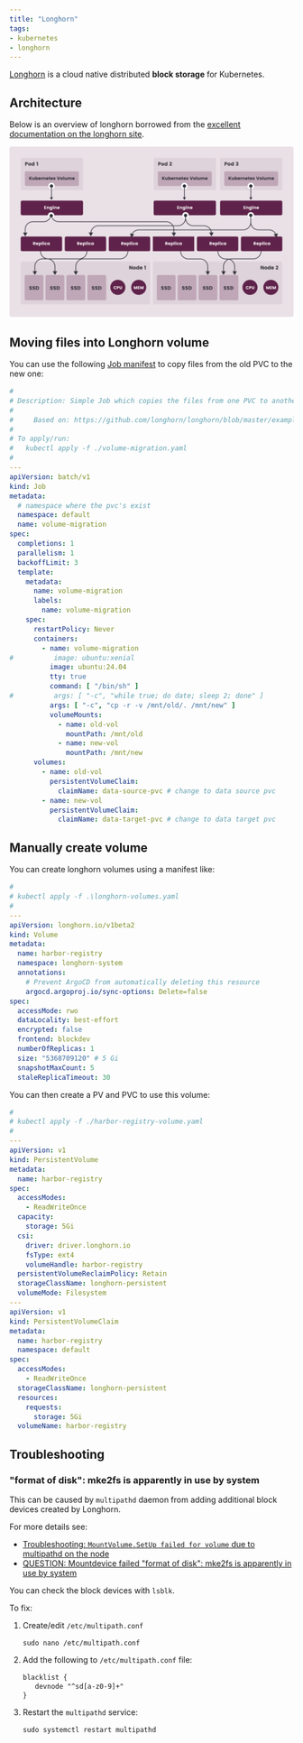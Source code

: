 ```yaml
---
title: "Longhorn"
tags:
- kubernetes
- longhorn
---
```


[Longhorn](https://longhorn.io/) is a cloud native distributed **block storage** for Kubernetes.
<!--more-->

## Architecture

Below is an overview of longhorn borrowed from the [excellent documentation on the longhorn site](https://longhorn.io/docs/latest/).

![Longhorn overview](./how-longhorn-works.svg)

## Moving files into Longhorn volume

You can use the following [Job manifest](https://github.com/longhorn/longhorn/blob/master/examples/data_migration.yaml#L29-L31) 
to copy files from the old PVC to the new one:

```yaml
#
# Description: Simple Job which copies the files from one PVC to another
#
#     Based on: https://github.com/longhorn/longhorn/blob/master/examples/data_migration.yaml#L29-L31
#
# To apply/run:
#   kubectl apply -f ./volume-migration.yaml
#
---
apiVersion: batch/v1
kind: Job
metadata:
  # namespace where the pvc's exist
  namespace: default
  name: volume-migration
spec:
  completions: 1
  parallelism: 1
  backoffLimit: 3
  template:
    metadata:
      name: volume-migration
      labels:
        name: volume-migration
    spec:
      restartPolicy: Never
      containers:
        - name: volume-migration
#          image: ubuntu:xenial
          image: ubuntu:24.04
          tty: true
          command: [ "/bin/sh" ]
#          args: [ "-c", "while true; do date; sleep 2; done" ]
          args: [ "-c", "cp -r -v /mnt/old/. /mnt/new" ]
          volumeMounts:
            - name: old-vol
              mountPath: /mnt/old
            - name: new-vol
              mountPath: /mnt/new
      volumes:
        - name: old-vol
          persistentVolumeClaim:
            claimName: data-source-pvc # change to data source pvc
        - name: new-vol
          persistentVolumeClaim:
            claimName: data-target-pvc # change to data target pvc
```

## Manually create volume

You can create longhorn volumes using a manifest like:

```yaml
#
# kubectl apply -f .\longhorn-volumes.yaml
#
---
apiVersion: longhorn.io/v1beta2
kind: Volume
metadata:
  name: harbor-registry
  namespace: longhorn-system
  annotations:
    # Prevent ArgoCD from automatically deleting this resource
    argocd.argoproj.io/sync-options: Delete=false
spec:
  accessMode: rwo
  dataLocality: best-effort
  encrypted: false
  frontend: blockdev
  numberOfReplicas: 1
  size: "5368709120" # 5 Gi
  snapshotMaxCount: 5
  staleReplicaTimeout: 30
```

You can then create a PV and PVC to use this volume:

```yaml
#
# kubectl apply -f ./harbor-registry-volume.yaml
#
---
apiVersion: v1
kind: PersistentVolume
metadata:
  name: harbor-registry
spec:
  accessModes:
    - ReadWriteOnce
  capacity:
    storage: 5Gi
  csi:
    driver: driver.longhorn.io
    fsType: ext4
    volumeHandle: harbor-registry
  persistentVolumeReclaimPolicy: Retain
  storageClassName: longhorn-persistent
  volumeMode: Filesystem
---
apiVersion: v1
kind: PersistentVolumeClaim
metadata:
  name: harbor-registry
  namespace: default
spec:
  accessModes:
    - ReadWriteOnce
  storageClassName: longhorn-persistent
  resources:
    requests:
      storage: 5Gi
  volumeName: harbor-registry
```

## Troubleshooting

### "format of disk": mke2fs is apparently in use by system

This can be caused by `multipathd` daemon from adding additional block devices created by Longhorn.

For more details see: 
* [Troubleshooting: `MountVolume.SetUp failed for volume` due to multipathd on the node](https://longhorn.io/kb/troubleshooting-volume-with-multipath/)
* [QUESTION: Mountdevice failed "format of disk": mke2fs is apparently in use by system](https://github.com/longhorn/longhorn/issues/3583)

You can check the block devices with ``lsblk``.

To fix:

1. Create/edit `/etc/multipath.conf`
    ```shell
    sudo nano /etc/multipath.conf
    ```
2. Add the following to `/etc/multipath.conf` file:
    ```text
    blacklist {
       devnode "^sd[a-z0-9]+"
    }
    ```
3. Restart the `multipathd` service:
    ```shell
    sudo systemctl restart multipathd
    ```